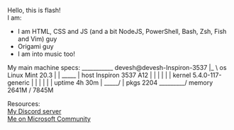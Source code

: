 Hello, this is flash! <br>
I am: <br>
- I am HTML, CSS and JS (and a bit NodeJS, PowerShell, Bash, Zsh, Fish and Vim) guy
- Origami guy
- I am into music too!

My main machine specs:
 ___________     devesh@devesh-Inspiron-3537
|_          \    os     Linux Mint 20.3
  | | _____ |    host   Inspiron 3537 A12
  | | | | | |    kernel 5.4.0-117-generic
  | | | | | |    uptime 4h 30m
  | \_____/ |    pkgs   2204
  \_________/    memory 2641M / 7845M

Resources: <br>
[My Discord server](https://discord.gg/r3F5S9hAMr)<br>
[Me on Microsoft Community](https://answers.microsoft.com/en-us/profile/88200ed7-8a78-47e6-9d65-4251906b13b9)
